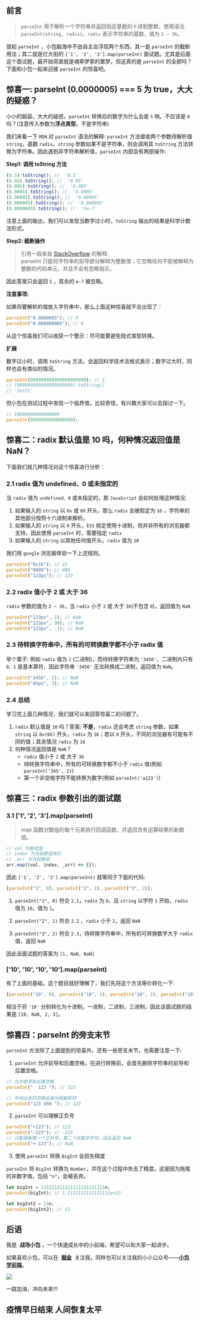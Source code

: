 ## 前言

> `parseInt` 用于解析一个字符串并返回指定基数的十进制整数，使用语法 `parseInt(string, radix)`。`radix` 表示字符串的基数，值为 `2 ~ 36`。

提起 `parseInt` ，小包脑海中不由自主会浮现两个东西，其一是 `parseInt` 的截断用法；其二就是烂大街的 `['1', '2', '3'].map(parseInt)` 面试题。尤其是后面这个面试题，最开始简直就是魂牵梦萦的噩梦。但这真的是 `parseInt` 的全部吗？下面和小包一起来迎接 `parseInt` 的惊喜吧。

## 惊喜一: parseInt (0.0000005) === 5 为 true，大大的疑惑？

小小的脑袋，大大的疑惑，`parseInt` 转换后的数字为什么会是 `5` 呐，不应该是 `0` 吗？(注意传入参数为**浮点类型**，不是字符串)

我们来看一下 `MDN` 对 `parseInt` 语法的解释: `parseInt` 方法接收两个参数待解析值 `string`，基数 `radix`。`string` 参数如果不是字符串，则会调用其 `toString` 方法转换为字符串。因此遇到非字符串解析值，`parseInt` 内部会有两部操作:

**Step1: 调用 toString 方法**

```js
(0.5).toString(); //  '0.5'
(0.05).toString(); //  '0.05'
(0.005).toString(); //  '0.005'
(0.0005).toString(); //  '0.0005'
(0.00005).toString(); //  '0.00005'
(0.000005).toString(); //  '0.000005'
(0.0000005).toString(); //  '5e-7'
```

注意上面的输出，我们可以发现当数字过小时，`toString` 输出的结果是科学计数法形式。

**Step2: 截断操作**

> 引用一段来自 [StackOverflow](https://stackoverflow.com/questions/69613606/why-does-javascripts-parseint0-0000005-print-5) 的解释:
> <br> parseInt 只能将字符串的前导部分解释为整数值；它忽略任何不能被解释为整数的代码单元，并且不会有忽略指示。

因此答案只会返回 `5` ，其余的 `e-7` 被忽略。

**注意事项:**

如果将要解析的值放入字符串中，那么上面这种惊喜就不会出现了：

```js
parseInt("0.0000005"); // 0
parseInt("0.000000005"); // 0
```

从这个惊喜我们可以收获一个警示：尽可能要避免隐式类型转换。

**扩展**

数字过小时，调用 `toString` 方法，会返回科学技术法格式表示；数字过大时，同样也会有类似的情况。

```js
parseInt(999999999999999999999); // 1
// (999999999999999999999).toString()
// '1e+21'
```

但小包在测试过程中发现一个临界值，比较奇怪，有兴趣大家可以去探讨一下。

```js
// 10000000000000000
parseInt(9999999999999999);
```

## 惊喜二：radix 默认值是 10 吗，何种情况返回值是 NaN？

下面我们就几种情况对这个惊喜进行分析：

### 2.1 radix 值为 undefined、0 或未指定的

当 `radix` 值为 `undefined、0` 或未指定的，那 `JavaScript` 会如何处理这种情况:

1. 如果输入的 `string` 以 `0x` 或 `0X` 开头，那么 `radix` 会被假定为 `16` ，字符串的其他部分按照十六进制来解析。
2. 如果输入的 `string` 以 `0` 开头，`ES5` 规定使用十进制，但并非所有的浏览器都支持，因此使用 `parseInt` 时，需要指定 `radix`
3. 如果输入的 `string` 以其他任何值开头，`radix` 值为 `10`

我们用 `google` 浏览器体验一下上述规则。

```js
parseInt("0x16"); // 22
parseInt("0888"); // 888
parseInt("123px"); // 123
```

### 2.2 radix 值小于 2 或 大于 36

`radix` 参数的值为 `2 ~ 36`，当 `radix` 小于 `2` 或 大于 `36`(不包含 `0`)，返回值为 `NaN`

```js
parseInt("123px", 1); // NaN
parseInt("123px", 38); // NaN
parseInt("123px", -1); // NaN
```

### 2.3 待转换字符串中，所有的可转换数字都不小于 radix 值

举个栗子: 例如 `radix` 值为 `2` (二进制)，而待转换字符串为 `'3456'`，二进制内只有 `0、1` 是基本算符，因此字符串 `'3456'` 无法转换成二进制，返回值为 `NaN`。

```js
parseInt("3456", 2); // NaN
parseInt("45px", 3); // NaN
```

### 2.4 总结

学习完上面几种情况，我们就可以来回答惊喜二的问题了。

1. `radix` 默认值是 `10` 吗？答案: **不是**，`radix` 还会考虑 `string` 参数，如果 `string` 以 `0x(0X)` 开头，`radix` 为 `16`；若以 `0` 开头，不同的浏览器有可能有不同的值；其余情况 `radix` 为 `10`
2. 何种情况返回值是 `NaN`？
   - `radix` 值小于 `2` 或 大于 `36`
   - 待转换字符串中，所有的可转换数字都不小于 `radix` 值(例如 `parseInt('345', 2)`)
   - 第一个非空格字符不能转换为数字(例如 `parseInt('a123')`)

## 惊喜三：radix 参数引出的面试题

### 3.1 ['1', '2', '3'].map(parseInt)

> map 函数对数组的每个元素执行回调函数，并返回含有运算结果的新数组。

```js
// val 为数组值
// index 为当前数组索引
// _arr 为当前数组
arr.map((val, index, _arr) => {});
```

因此 `['1', '2', '3'].map(parseInt)` 就等同于下面的代码:

```js
[parseInt("1", 0), parseInt("2", 1), parseInt("3", 2)];
```

1. `parseInt("1", 0)`
   符合 `2.1`，`radix` 为 `0`，且 `string` 以字符 `1` 开始，`radix` 值为 `10`，值为 `1`。

2. `parseInt("2", 1)`
   符合 `2.2` ，`radix` 小于 `2`，返回 `NaN`

3. `parseInt("3", 2)`
   符合 `2.3`，待转换字符串中，所有的可转换数字大于 `radix` 值，返回 `NaN`

因此该面试题的答案为 `[1, NaN, NaN]`

### ['10', '10', '10', '10'].map(parseInt)

有了上面的基础，这个题目就好理解了，我们先将这个方法等价转化一下:

```js
[parseInt("10", 0), parseInt("10", 1), parseInt("10", 2), parseInt("10", 3)];
```

相当于将 `'10'` 分别转化为十进制，一进制，二进制，三进制，因此该面试题的结果是 `[10, NaN, 2, 3]`。

## 惊喜四：parseInt 的旁支末节

`parseInt` 方法除了上面提到的惊喜外，还有一些旁支末节，也需要注意一下:

1. `parseInt` 允许前导和后置空格，在进行转换前，会首先删除字符串的前导和后置空格。

```js
// 允许前导和后置空格
parseInt("  123 "); // 123

// 中间出现的空格会被当做截断符
parseInt("123 456 "); // 123
```

2. `parseInt` 可以理解正负号

```js
parseInt("+123"); // 123
parseInt("-123"); // -123
// 只能理解第一个正负号，第二个非数字字符，因此返回 NaN
parseInt("+-123"); // NaN
```

3. 使用 `parseInt` 转换 `BigInt` 会损失精度

`parseInt` 将 `BigInt` 转换为 `Number`，并在这个过程中失去了精度。这是因为拖尾的非数字值，包括 `"n"`，会被丢弃。

```js
let bigInt = 111111111111111111111111n;
parseInt(bigInt); // 1.1111111111111111e+23

let bigInt2 = 11n;
parseInt(bigInt2); // 11
```

## 后语

我是  **战场小包** ，一个快速成长中的小前端，希望可以和大家一起进步。

如果喜欢小包，可以在  **[掘金](https://juejin.cn/user/4424090519078430)**  关注我，同样也可以关注我的小小公众号——**[小包学前端](https://zcxiaobao.gitee.io/wx-demo/wx.png)**。

![](../wx.png)

一路加油，冲向未来!!!

## 疫情早日结束 人间恢复太平
